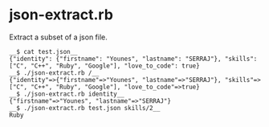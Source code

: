 json-extract.rb
===

Extract a subset of a json file.

    __$ cat test.json__
    {"identity": {"firstname": "Younes", "lastname": "SERRAJ"}, "skills": ["C", "C++", "Ruby", "Google"], "love_to_code": true}
    __$ ./json-extract.rb /__
    {"identity"=>{"firstname"=>"Younes", "lastname"=>"SERRAJ"}, "skills"=>["C", "C++", "Ruby", "Google"], "love_to_code"=>true}
    __$ ./json-extract.rb identity__
    {"firstname"=>"Younes", "lastname"=>"SERRAJ"}
    __$ ./json-extract.rb test.json skills/2__
    Ruby
